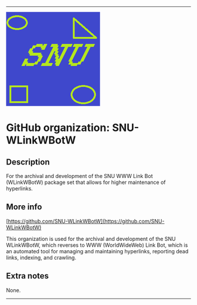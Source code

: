 
***

![SNU_blue_and_gold_legacy_icon.png failed to load. The file may be missing or corrupt. Check the file path for errors first.](/AdditionalInfo/1/SNU-WLinkWBotW/SNU_blue_and_gold_legacy_icon.png)

# GitHub organization: SNU-WLinkWBotW

## Description

For the archival and development of the SNU WWW Link Bot (WLinkWBotW) package set that allows for higher maintenance of hyperlinks.

## More info

[https://github.com/SNU-WLinkWBotW](https://github.com/SNU-WLinkWBotW)

This organization is used for the archival and development of the SNU WLinkWBotW, which reverses to WWW (WorldWideWeb) Link Bot, which is an automated tool for managing and maintaining hyperlinks, reporting dead links, indexing, and crawling.
 
## Extra notes

None.

***
